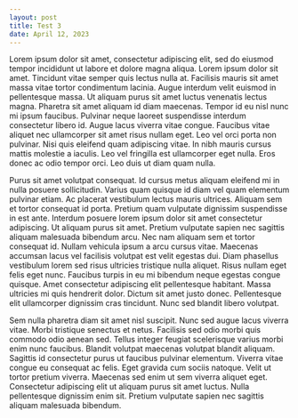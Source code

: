 ```yaml
---
layout: post
title: Test 3
date: April 12, 2023
---
```

Lorem ipsum dolor sit amet, consectetur adipiscing elit, sed do eiusmod tempor incididunt ut labore et dolore magna aliqua. Lorem ipsum dolor sit amet. Tincidunt vitae semper quis lectus nulla at. Facilisis mauris sit amet massa vitae tortor condimentum lacinia. Augue interdum velit euismod in pellentesque massa. Ut aliquam purus sit amet luctus venenatis lectus magna. Pharetra sit amet aliquam id diam maecenas. Tempor id eu nisl nunc mi ipsum faucibus. Pulvinar neque laoreet suspendisse interdum consectetur libero id. Augue lacus viverra vitae congue. Faucibus vitae aliquet nec ullamcorper sit amet risus nullam eget. Leo vel orci porta non pulvinar. Nisi quis eleifend quam adipiscing vitae. In nibh mauris cursus mattis molestie a iaculis. Leo vel fringilla est ullamcorper eget nulla. Eros donec ac odio tempor orci. Leo duis ut diam quam nulla.

Purus sit amet volutpat consequat. Id cursus metus aliquam eleifend mi in nulla posuere sollicitudin. Varius quam quisque id diam vel quam elementum pulvinar etiam. Ac placerat vestibulum lectus mauris ultrices. Aliquam sem et tortor consequat id porta. Pretium quam vulputate dignissim suspendisse in est ante. Interdum posuere lorem ipsum dolor sit amet consectetur adipiscing. Ut aliquam purus sit amet. Pretium vulputate sapien nec sagittis aliquam malesuada bibendum arcu. Nec nam aliquam sem et tortor consequat id. Nullam vehicula ipsum a arcu cursus vitae. Maecenas accumsan lacus vel facilisis volutpat est velit egestas dui. Diam phasellus vestibulum lorem sed risus ultricies tristique nulla aliquet. Risus nullam eget felis eget nunc. Faucibus turpis in eu mi bibendum neque egestas congue quisque. Amet consectetur adipiscing elit pellentesque habitant. Massa ultricies mi quis hendrerit dolor. Dictum sit amet justo donec. Pellentesque elit ullamcorper dignissim cras tincidunt. Nunc sed blandit libero volutpat.

Sem nulla pharetra diam sit amet nisl suscipit. Nunc sed augue lacus viverra vitae. Morbi tristique senectus et netus. Facilisis sed odio morbi quis commodo odio aenean sed. Tellus integer feugiat scelerisque varius morbi enim nunc faucibus. Blandit volutpat maecenas volutpat blandit aliquam. Sagittis id consectetur purus ut faucibus pulvinar elementum. Viverra vitae congue eu consequat ac felis. Eget gravida cum sociis natoque. Velit ut tortor pretium viverra. Maecenas sed enim ut sem viverra aliquet eget. Consectetur adipiscing elit ut aliquam purus sit amet luctus. Nulla pellentesque dignissim enim sit. Pretium vulputate sapien nec sagittis aliquam malesuada bibendum.